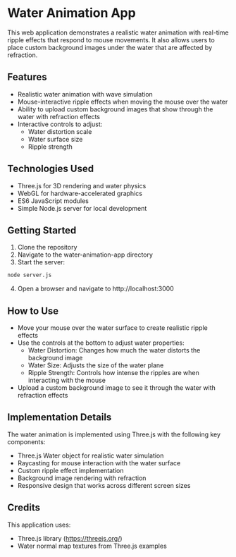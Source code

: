 # Water Animation App

This web application demonstrates a realistic water animation with real-time ripple effects that respond to mouse movements. It also allows users to place custom background images under the water that are affected by refraction.

## Features

- Realistic water animation with wave simulation
- Mouse-interactive ripple effects when moving the mouse over the water
- Ability to upload custom background images that show through the water with refraction effects
- Interactive controls to adjust:
  - Water distortion scale
  - Water surface size
  - Ripple strength

## Technologies Used

- Three.js for 3D rendering and water physics
- WebGL for hardware-accelerated graphics
- ES6 JavaScript modules
- Simple Node.js server for local development

## Getting Started

1. Clone the repository
2. Navigate to the water-animation-app directory
3. Start the server:

```bash
node server.js
```

4. Open a browser and navigate to http://localhost:3000

## How to Use

- Move your mouse over the water surface to create realistic ripple effects
- Use the controls at the bottom to adjust water properties:
  - Water Distortion: Changes how much the water distorts the background image
  - Water Size: Adjusts the size of the water plane
  - Ripple Strength: Controls how intense the ripples are when interacting with the mouse
- Upload a custom background image to see it through the water with refraction effects

## Implementation Details

The water animation is implemented using Three.js with the following key components:

- Three.js Water object for realistic water simulation
- Raycasting for mouse interaction with the water surface
- Custom ripple effect implementation
- Background image rendering with refraction
- Responsive design that works across different screen sizes

## Credits

This application uses:
- Three.js library (https://threejs.org/)
- Water normal map textures from Three.js examples